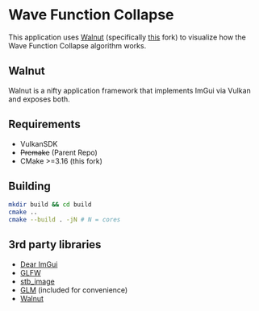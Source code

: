 
# Wave Function Collapse

This application uses [Walnut](https://github.com/TheCherno/Walnut) (specifically [this](https://github.com/thegeeko/Walnut) fork) to visualize how the Wave Function Collapse algorithm works.

## Walnut

Walnut is a nifty application framework that implements ImGui via Vulkan and exposes both.

## Requirements
- VulkanSDK
- <s>Premake</s> (Parent Repo)
- CMake >=3.16 (this fork)

## Building
```bash
mkdir build && cd build
cmake ..
cmake --build . -jN # N = cores
```

## 3rd party libraries
- [Dear ImGui](https://github.com/ocornut/imgui)
- [GLFW](https://github.com/glfw/glfw)
- [stb_image](https://github.com/nothings/stb)
- [GLM](https://github.com/g-truc/glm) (included for convenience)
- [Walnut](https://github.com/TheCherno/Walnut)
